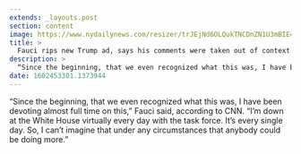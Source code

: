```yaml
--- 
extends: _layouts.post 
section: content 
image: https://www.nydailynews.com/resizer/trJEjNd6OLQukTNCDnZN1U3mBIE=/1200x0/top/cloudfront-us-east-1.images.arcpublishing.com/tronc/6A5KIJN2A2UU377VX3HJX6XGEM.aspx 
title: > 
  Fauci rips new Trump ad, says his comments were taken out of context 
description: > 
  “Since the beginning, that we even recognized what this was, I have been devoting almost full time on this,” Fauci said, according to CNN.“I’m down at the White House virtually every day with the task force.It’s every single day.So, I can’t imagine that under any circumstances that anybody could be doing more.” 
date: 1602453301.1373944 
--- 
```

“Since the beginning, that we even recognized what this was, I have been devoting almost full time on this,” Fauci said, according to CNN. “I’m down at the White House virtually every day with the task force. It’s every single day. So, I can’t imagine that under any circumstances that anybody could be doing more.”